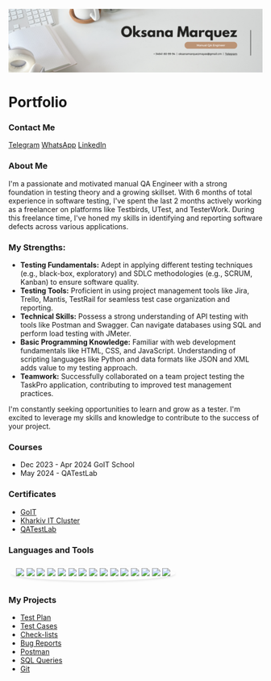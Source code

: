 [![Header](<https://github.com/OksanaMarquezMayas/OksanaMarquezMayas/blob/main/assets/White%20Minimalist%20Corporate%20Personal%20Profile%20LinkedIn%20Banner%20(1).png>)](<https://github.com/OksanaMarquezMayas/OksanaMarquezMayas/blob/main/assets/White%20Minimalist%20Corporate%20Personal%20Profile%20LinkedIn%20Banner%20(1).png>)

<h1>Portfolio</h1>

<h3>Contact Me</h3>
<div style="margin-right:20px; display:inline-block;">
    <a href="https://t.me/oks_marma">Telegram</a>
    <a href="https://wa.link/xp8801">WhatsApp</a>
    <a href="https://www.linkedin.com/in/oksana-marquezmayas-122a452a4/">LinkedIn</a>
</div>

<h3>About Me</h3>

<p>I'm a passionate and motivated manual QA Engineer with a strong foundation in testing theory and a growing skillset. With 6 months of total experience in software testing, I've spent the last 2 months actively working as a freelancer on platforms like Testbirds, UTest, and TesterWork. During this freelance time, I've honed my skills in identifying and reporting software defects across various applications.</p>

<h3>My Strengths:</h3>
<ul>
    <li><b>Testing Fundamentals:</b> Adept in applying different testing techniques (e.g., black-box, exploratory) and SDLC methodologies (e.g., SCRUM, Kanban) to ensure software quality.</li>
    <li><b>Testing Tools:</b> Proficient in using project management tools like Jira, Trello, Mantis, TestRail for seamless test case organization and reporting.</li>
    <li><b>Technical Skills:</b> Possess a strong understanding of API testing with tools like Postman and Swagger. Can navigate databases using SQL and perform load testing with JMeter.</li>
    <li><b>Basic Programming Knowledge:</b> Familiar with web development fundamentals like HTML, CSS, and JavaScript. Understanding of scripting languages like Python and data formats like JSON and XML adds value to my testing approach.</li>
    <li><b>Teamwork:</b> Successfully collaborated on a team project testing the TaskPro application, contributing to improved test management practices.</li>
</ul>

<p>I'm constantly seeking opportunities to learn and grow as a tester. I'm excited to leverage my skills and knowledge to contribute to the success of your project.</p>

<h3>Courses</h3>
<ul>
    <li>Dec 2023 - Apr 2024 GoIT School</li>
    <li>May 2024 - QATestLab</li>
</ul>

<h3>Certificates</h3>
<ul>
    <li><a href="https://drive.google.com/file/d/1I_q39Cz27kQWRBhvxfMHQKeDcL2dRTto/view?usp=sharing">GoIT</a></li>
    <li><a href="https://drive.google.com/file/d/1_qJK6ddaMyPzsj4cbzBhkVpUS1bcp71C/view?usp=sharing">Kharkiv IT Cluster</a></li>
    <li><a href="#">QATestLab</a></li>
</ul>

<h3>Languages and Tools</h3>
<p style="font-size:1.2em; padding:5px 10px; border-radius:50%; box-shadow:0 2px 4px rgba(0, 0, 0, 0.1); margin:5px; display:inline-block;">
    <img src="https://img.shields.io/badge/-Jira-FF0000?style=for-the-badge&logo=jira&logocolor=1E90FF" class="badge">
    <img src="https://img.shields.io/badge/-Trello-FF7F00?style=for-the-badge&logo=trello&logocolor=00BFFF">
    <img src="https://img.shields.io/badge/-TestRail-FFFF00?style=for-the-badge&logo=testrail&logocolor=FFD700">
    <img src="https://img.shields.io/badge/-Mantis-00FF00?style=for-the-badge&logo=mantis&logocolor=FFA500">
    <img src="https://img.shields.io/badge/-SQL-0000FF?style=for-the-badge&logo=mysql&logocolor=1E90FF">
    <img src="https://img.shields.io/badge/-Postman-4B0082?style=for-the-badge&logo=postman&logocolor=FFA07A">
    <img src="https://img.shields.io/badge/-JavaScript-9400D3?style=for-the-badge&logo=JavaScript&logocolor=FFD700">
    <img src="https://img.shields.io/badge/-HTML-FF0000?style=for-the-badge&logo=html&logocolor=FF6347">
    <img src="https://img.shields.io/badge/-CSS-FF7F00?style=for-the-badge&logo=css&logocolor=4682B4">
    <img src="https://img.shields.io/badge/-Slack-FFFF00?style=for-the-badge&logo=slack&logocolor=FFB6C1">
    <img src="https://img.shields.io/badge/-Git-00FF00?style=for-the-badge&logo=git&logocolor=FF6347">
    <img src="https://img.shields.io/badge/-GitHub-0000FF?style=for-the-badge&logo=GitHub&logocolor=800080">
    <img src="https://img.shields.io/badge/-JMeter-4B0082?style=for-the-badge&logo=jmeter&logocolor=FF4500">
    <img src="https://img.shields.io/badge/-DevTools-9400D3?style=for-the-badge&logo=devtools&logocolor=B22222">
    <img src="https://img.shields.io/badge/-VSCode-FF0000?style=for-the-badge&logo=VSCode&logocolor=1E90FF">
</p>

<h3>My Projects</h3>
<ul>
    <li><a href="https://docs.google.com/document/d/1RZrPEcAFF3qvlHtcLMAvxWuV9sgHVhIG7xFzRuaPsaI/edit?usp=sharing">Test Plan</a></li>
    <li><a href="https://docs.google.com/spreadsheets/d/1LzwqUfEJZrWpD1oP4ev3_1H-BVTEKXcmk7Sytg1YxMs/edit?usp=sharing">Test Cases</a></li>
    <li><a href="https://docs.google.com/spreadsheets/d/17PIicMMMw9ZKPZ0kp7LntIfZQt93YerU/edit?usp=sharing&ouid=106552989132086504806&rtpof=true&sd=true">Check-lists</a></li>
    <li><a href="https://docs.google.com/spreadsheets/d/17wGAq_llLUVQoRoib1OW7BlBA5s2jGqZVMwP2a_c-0A/edit?usp=sharing">Bug Reports</a></li>
    <li><a href="https://www.postman.com/oksanamarq/workspace/oksana-marquez-trello/collection/34355286-64a2c5a2-fa3a-44fb-97f7-1636848c591f">Postman</a></li>
    <li><a href="https://docs.google.com/document/d/1gNLugpQn8KIuZn9_H3r1L4rhwO03_MoU2vxlPW6v-Ks/edit?usp=sharing">SQL Queries</a></li>
    <li><a href="https://docs.google.com/document/d/1QZlglsdBo5i861Aybo2hJhecT3VU4w7QjxQA8YQARjE/edit?usp=sharing">Git</a></li>
</ul>
